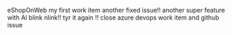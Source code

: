 eShopOnWeb
my first work item
another fixed issue!!
another super feature with AI blink nlink!!
tyr it again !!
close azure devops work item and github issue
